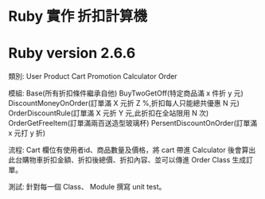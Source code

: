 # Ruby 實作 折扣計算機
# Ruby version 2.6.6
類別:
  User
  Product
  Cart
  Promotion
  Calculator
  Order

模組:
  Base(所有折扣條件繼承自他)
  BuyTwoGetOff(特定商品滿 x 件折 y 元)
  DiscountMoneyOnOrder(訂單滿 X 元折 Z %,折扣每人只能總共優惠 N 元)
  OrderDiscountRule(訂單滿 X 元折 Y 元,此折扣在全站限用 N 次)
  OrderGetFreeItem(訂單滿兩百送造型玻璃杯)
  PersentDiscountOnOrder(訂單滿 x 元打 y 折)

流程:
  Cart 欄位有使用者id、商品數量及價格，將 cart 帶進 Calculator 後會算出此台購物車折扣金額、折扣後總價、折扣內容、並可以傳進 Order Class 生成訂單。

測試:
  針對每一個 Class、 Module 撰寫 unit test。






